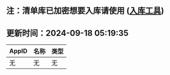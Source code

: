 ## 注：清单库已加密想要入库请使用 ([入库工具](https://github.com/BlankTMing/ManifestAutoUpdate/releases))

## 更新时间：2024-09-18 05:19:35
| AppID | 名称 | 类型  |
| :-------------------- | :----------------------------- | :----------- |
| 无 | 无 | 无 |
